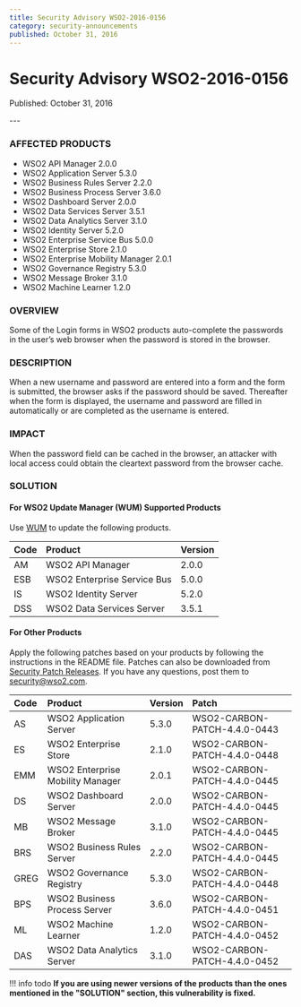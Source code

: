 ```yaml
---
title: Security Advisory WSO2-2016-0156
category: security-announcements
published: October 31, 2016
---
```


# Security Advisory WSO2-2016-0156

<p class="doc-info">Published: October 31, 2016</p>
---

### AFFECTED PRODUCTS
* WSO2 API Manager 2.0.0
* WSO2 Application Server 5.3.0
* WSO2 Business Rules Server 2.2.0
* WSO2 Business Process Server 3.6.0
* WSO2 Dashboard Server 2.0.0
* WSO2 Data Services Server 3.5.1
* WSO2 Data Analytics Server 3.1.0
* WSO2 Identity Server 5.2.0
* WSO2 Enterprise Service Bus 5.0.0
* WSO2 Enterprise Store 2.1.0
* WSO2 Enterprise Mobility Manager 2.0.1
* WSO2 Governance Registry 5.3.0
* WSO2 Message Broker 3.1.0
* WSO2 Machine Learner 1.2.0


### OVERVIEW
Some of the Login forms in WSO2 products auto-complete the passwords in the user’s web browser when the password is stored in the browser.


### DESCRIPTION
When a new username and password are entered into a form and the form is submitted, the browser asks if the password should be saved. Thereafter when the form is displayed, the username and password are filled in automatically or are completed as the username is entered.


### IMPACT
When the password field can be cached in the browser, an attacker with local access could obtain the cleartext password from the browser cache.


### SOLUTION

#### For WSO2 Update Manager (WUM) Supported Products
Use [WUM](https://wso2.com/updates/wum/) to update the following products.


| **Code** | **Product** | **Version** |
| :--- | :------ | :------ |
| AM | WSO2 API Manager | 2.0.0 |
| ESB | WSO2 Enterprise Service Bus | 5.0.0 |
| IS | WSO2 Identity Server	| 5.2.0 |
| DSS | WSO2 Data Services Server | 3.5.1 |


#### For Other Products
Apply the following patches based on your products by following the instructions in the README file. Patches can also be downloaded from [Security Patch Releases](https://wso2.com/security-patch-releases/). If you have any questions, post them to <security@wso2.com>.


| **Code** | **Product** | **Version** | **Patch** |
| :--- | :------ | :------ | :---- |
| AS | WSO2 Application Server | 5.3.0 | WSO2-CARBON-PATCH-4.4.0-0443 |
| ES | WSO2 Enterprise Store | 2.1.0 | WSO2-CARBON-PATCH-4.4.0-0448 |
| EMM | WSO2 Enterprise Mobility Manager | 2.0.1 | WSO2-CARBON-PATCH-4.4.0-0445 |
| DS | WSO2 Dashboard Server | 2.0.0 | WSO2-CARBON-PATCH-4.4.0-0445 |
| MB | WSO2 Message Broker | 3.1.0 | WSO2-CARBON-PATCH-4.4.0-0445 |
| BRS | WSO2 Business Rules Server | 2.2.0 | WSO2-CARBON-PATCH-4.4.0-0445 |
| GREG | WSO2 Governance Registry | 5.3.0 | WSO2-CARBON-PATCH-4.4.0-0448 |
| BPS | WSO2 Business Process Server | 3.6.0 | WSO2-CARBON-PATCH-4.4.0-0451 |
| ML | WSO2 Machine Learner | 1.2.0 | WSO2-CARBON-PATCH-4.4.0-0452 |
| DAS | WSO2 Data Analytics Server | 3.1.0 | WSO2-CARBON-PATCH-4.4.0-0452 |


!!! info todo
    **If you are using newer versions of the products than the ones mentioned in the "SOLUTION" section, this vulnerability is fixed.**
